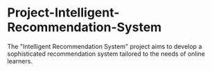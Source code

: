 # Project-Intelligent-Recommendation-System
The "Intelligent Recommendation System" project aims to develop a sophisticated recommendation system tailored to the needs of online learners.
